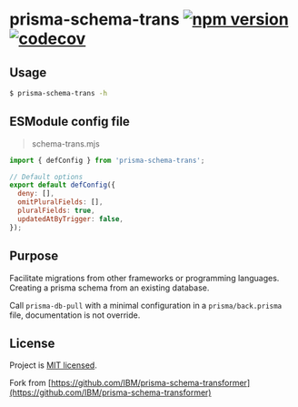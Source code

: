 # prisma-schema-trans [![npm version](https://badge.fury.io/js/prisma-schema-trans.svg)](https://www.npmjs.com/package/prisma-schema-trans) [![codecov](https://codecov.io/gh/botika/prisma-schema-transformer/branch/master/graph/badge.svg?token=5AQGYN30DL)](https://codecov.io/gh/botika/prisma-schema-transformer)

## Usage

```bash
$ prisma-schema-trans -h
```

## ESModule config file

> schema-trans.mjs

```javascript
import { defConfig } from 'prisma-schema-trans';

// Default options
export default defConfig({
  deny: [],
  omitPluralFields: [],
  pluralFields: true,
  updatedAtByTrigger: false,
});
```

## Purpose

Facilitate migrations from other frameworks or programming languages.
Creating a prisma schema from an existing database.

Call `prisma-db-pull` with a minimal configuration in a `prisma/back.prisma` file, documentation is not override.

## License

Project is [MIT licensed](./LICENSE).

Fork from [https://github.com/IBM/prisma-schema-transformer](https://github.com/IBM/prisma-schema-transformer)

